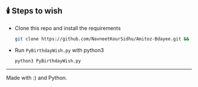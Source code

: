 ## 🕯️ Steps to wish

* Clone this repo and install the requirements
    ```bash
    git clone https://github.com/NavneetKourSidhu/Amitoz-Bdayee.git && cd Amitoz-Bdayee && pip install -r requirements.txt
    ```

* Run ``PyBirthdayWish.py`` with python3
    ```bash
    python3 PyBirthdayWish.py
    ```

-----

Made with :) and Python.
